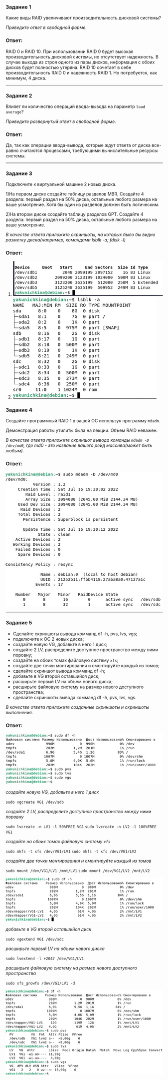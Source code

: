 ### Задание 1

Какие виды RAID увеличивают производительность дисковой системы?

*Приведите ответ в свободной форме.*

### Ответ:
RAID 0 и RAID 10. При использовании RAID 0 будет высокая производительность дисковой системы, но отсутствует надежность. В случае выхода из строя одного из пары дисков, информация с обоих дисков будет полностью утеряна. 
RAID 10 сочетает в себе производительность RAID 0 и надежность RAID 1. Но потребуется, как минимум, 4 диска.

---

### Задание 2

Влияет ли количество операций ввода-вывода на параметр `load average`?

*Приведите развернутый ответ в свободной форме.*

### Ответ:

Да, так как операции ввода-вывода, которые ждут ответа от диска все-равно считаются процессами, требующими вычислительные ресурсы системы.

---

### Задание 3

Подключите к виртуальной машине 2 новых диска. 

1)На первом диске создайте таблицу разделов MBR, Создайте 4 раздела: первый раздел на 50% диска, остальные любого размера на ваше усмотрение. Хотя бы один из разделов должен быть логическим.

2)На втором диске создайте таблицу разделов GPT. Создайте 4 раздела: первый раздел на 50% диска, остальные любого размера на ваше усмотрение.

*В качестве ответа приложите скриншоты, на которых было бы видно разметку диска(например, командами lsblk -a; fdisk -l)*

### Ответ:

1) ![Task3.1](/Module1/lesson8/task_3_1.jpg "Задание 3.1")
2) ![Task3.2](/Module1/lesson8/task_3_2.jpg "Задание 3.2")

### Задание 4

Создайте программный RAID 1 в вашей ОС используя программу `mdadm`.

Демонстрация работы утилиты была на лекции. Объем RAID неважен.

*В качестве ответа приложите скриншот вывода команды `mdadm -D /dev/md0`, где md0 - это название вашего рейд массива(может быть любым).*

### Ответ:
![Task4](/Module1/lesson8/task4.jpg "Задание 4")

---

### Задание 5

* Сделайте скриншоты вывода комманд df -h, pvs, lvs, vgs;
* подключите к ОС 2 новых диска;
* создайте новую VG, добавьте в него 1 диск;
* создайте 2 LV, распределите доступное пространство между ними поровну;
* создайте на обоих томах файловую систему `xfs`;
* создайте две точки монтирования и смонтируйте каждый из томов;
* сделайте скриншот вывода комманд df -h;
* добавьте в VG второй оставшийся диск;
* расширьте первый LV на объем нового диска;
* расширьте файловую систему на размер нового доступного пространства;
* сделайте скриншоты вывода комманд df -h, pvs, lvs, vgs.

*В качестве ответа приложите созданные скриншоты и скриншоты выполнения.*

### Ответ:
![Task5](/Module1/lesson8/task5_1.jpg "Задание 5")

*создайте новую VG, добавьте в него 1 диск*

`sudo vgcreate VG1 /dev/sdb`

*создайте 2 LV, распределите доступное пространство между ними поровну*

`sudo lvcreate -n LV1 -l 50%FREE VG1`
`sudo lvcreate -n LV2 -l 100%FREE VG1`

*создайте на обоих томах файловую систему `xfs`*

`sudo mkfs -t xfs /dev/VG1/LV1`
`sudo mkfs -t xfs /dev/VG1/LV2`

*создайте две точки монтирования и смонтируйте каждый из томов*

`sudo mount /dev/VG1/LV1 /mnt/LV1`
`sudo mount /dev/VG1/LV2 /mnt/LV2`

![Task5](/Module1/lesson8/task5_2.jpg "Задание 5")

*добавьте в VG второй оставшийся диск*

`sudo vgextend VG1 /dev/sdc`

*расширьте первый LV на объем нового диска*

`sudo lvextend -l +2047 /dev/VG1/LV1`

*расширьте файловую систему на размер нового доступного пространства*

`sudo xfs_growfs /dev/VG1/LV1 -d`

![Task5](/Module1/lesson8/task5_3.jpg "Задание 5")





